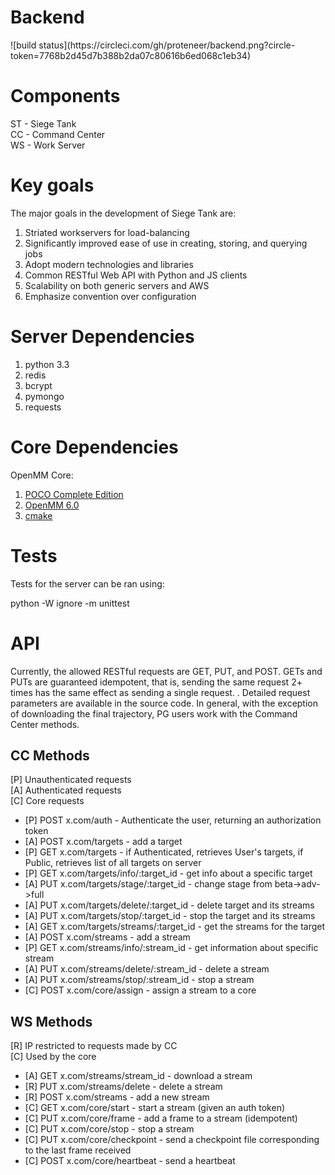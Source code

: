 <h1> Backend </h1>
![build status](https://circleci.com/gh/proteneer/backend.png?circle-token=7768b2d45d7b388b2da07c80616b6ed068c1eb34)

<h1> Components </h1>

ST - Siege Tank  
CC - Command Center  
WS - Work Server  

<h1> Key goals </h1>

The major goals in the development of Siege Tank are:

1. Striated workservers for load-balancing  
2. Significantly improved ease of use in creating, storing, and querying jobs  
3. Adopt modern technologies and libraries  
4. Common RESTful Web API with Python and JS clients  
5. Scalability on both generic servers and AWS  
6. Emphasize convention over configuration  

<h1> Server Dependencies </h1>

1. python 3.3
2. redis
3. bcrypt
4. pymongo
5. requests

<h1> Core Dependencies </h1>
OpenMM Core:  

1. [POCO Complete Edition](http://pocoproject.org/)
2. [OpenMM 6.0](https://github.com/SimTk/openmm)
3. [cmake](http://www.cmake.org/cmake/resources/software.html)

<h1> Tests </h1>

Tests for the server can be ran using:

python -W ignore -m unittest

<h1> API </h1>

Currently, the allowed RESTful requests are GET, PUT, and POST. GETs and PUTs are guaranteed idempotent, that is, sending the same request 2+ times has the same effect as sending a single request. . Detailed request parameters are available in the source code. In general, with the exception of downloading the final trajectory, PG users work with the Command Center methods. 

<h2> CC Methods </h2>

[P] Unauthenticated requests  
[A] Authenticated requests  
[C] Core requests  

- [P] POST x.com/auth - Authenticate the user, returning an authorization token
- [A] POST x.com/targets - add a target
- [P] GET x.com/targets - if Authenticated, retrieves User's targets, if Public, retrieves list of all targets on server
- [P] GET x.com/targets/info/:target_id - get info about a specific target
- [A] PUT x.com/targets/stage/:target_id - change stage from beta->adv->full
- [A] PUT x.com/targets/delete/:target_id - delete target and its streams
- [A] PUT x.com/targets/stop/:target_id - stop the target and its streams
- [A] GET x.com/targets/streams/:target_id - get the streams for the target
- [A] POST x.com/streams - add a stream
- [P] GET x.com/streams/info/:stream_id - get information about specific stream
- [A] PUT x.com/streams/delete/:stream_id - delete a stream
- [A] PUT x.com/streams/stop/:stream_id - stop a stream
- [C] POST x.com/core/assign - assign a stream to a core

<h2> WS Methods </h2>

[R] IP restricted to requests made by CC  
[C] Used by the core

- [A] GET x.com/streams/stream_id     - download a stream
- [R] PUT x.com/streams/delete        - delete a stream
- [R] POST x.com/streams              - add a new stream
- [C] GET x.com/core/start            - start a stream (given an auth token)
- [C] PUT x.com/core/frame            - add a frame to a stream (idempotent)
- [C] PUT x.com/core/stop             - stop a stream
- [C] PUT x.com/core/checkpoint       - send a checkpoint file corresponding to the last frame received
- [C] POST x.com/core/heartbeat       - send a heartbeat
